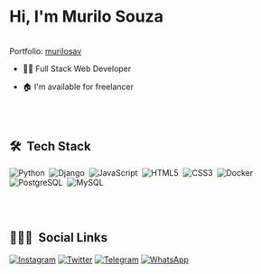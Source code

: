 <h1 align="left">Hi, I'm Murilo Souza</h1>
<br>
Portfolio: <a href="https://murilosav.github.io/portfolio/">murilosav</a>

- 👨‍💻 Full Stack Web Developer

- 🏠 I'm available for freelancer

<br><br>

## 🛠 &nbsp;Tech Stack

![Python](https://img.shields.io/badge/-Python-05122A?style=flat&logo=python)&nbsp;
![Django](https://img.shields.io/badge/-Django-05122A?style=flat&logo=django)&nbsp;
![JavaScript](https://img.shields.io/badge/-JavaScript-05122A?style=flat&logo=javascript)&nbsp;
![HTML5](https://img.shields.io/badge/-HTML-05122A?style=flat&logo=HTML5)&nbsp;
![CSS3](https://img.shields.io/badge/-CSS-05122A?style=flat&logo=CSS3&logoColor=1572B6)&nbsp;
![Docker](https://img.shields.io/badge/-Docker-05122A?style=flat&logo=docker)&nbsp;
![PostgreSQL](https://img.shields.io/badge/-PostgreSQL-05122A?style=flat&logo=postgresql)&nbsp;
![MySQL](https://img.shields.io/badge/-MySQL-05122A?style=flat&logo=mysql)&nbsp;


<br><br>

## 👨🏽‍🦲 &nbsp;Social Links

[![Instagram](https://img.shields.io/badge/-murilo.sav-05122A?style=flat&logo=instagram)](https://www.instagram.com/murilo.sav/)
[![Twitter](https://img.shields.io/badge/-savitarwp-05122A?style=flat&logo=x)](https://twitter.com/savitarwp)
[![Telegram](https://img.shields.io/badge/-murilosav-05122A?style=flat&logo=telegram)](https://t.me/murilosav)
[![WhatsApp](https://img.shields.io/badge/-Murilo%20Souza-05122A?style=flat&logo=whatsapp)](https://api.whatsapp.com/send/?phone=5542998685557)
